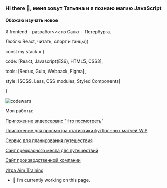 ### Hi there 👋, меня зовут Татьяна и я познаю магию JavaScript
#### Обожаю изучать новое


Я frontend - разработчик из Санкт - Петербурга.

Люблю React, читать, спорт и танцы))

const my stack = { 

 code: [React, Javascript(ES6), HTML5, CSS3],

 tools: [Redux, Gulp, Webpack, Figma],

 style: [SCSS. Less, CSS modules, Styled Components]
 
 }


![codewars](https://www.codewars.com/users/sealione/badges/micro)

Мои работы:

[Приложение видеосервис "Что посмотреть"](https://github.com/sealione1311/19581-what-to-watch-4)

[Приложение для просмотра статистики футбольных матчей WIP](https://github.com/sealione1311/soccerstat)

[Сервис для планирования путешествия](https://github.com/sealione1311/19581-big-trip-11)

[Сайт прекрасного места для путешествий](https://github.com/sealione1311/19581-sedona-16)

[Сайт производственной компании](https://github.com/sealione1311/petrofasad)

[Игра Aim Training](https://github.com/sealione1311/aim-game)






 
- 🔭 I’m currently working on this page. 








<!--
**sealione1311/sealione1311** is a ✨ _special_ ✨ repository because its `README.md` (this file) appears on your GitHub profile.

Here are some ideas to get you started:

- 🔭 I’m currently working on ...
- 🌱 I’m currently learning ...
- 👯 I’m looking to collaborate on ...
- 🤔 I’m looking for help with ...
- 💬 Ask me about ...
- 📫 How to reach me: ...
- 😄 Pronouns: ...
- ⚡ Fun fact: ...
-->
